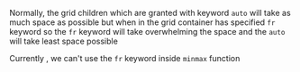 Normally, the grid children which are granted with keyword `auto` will take as much space as possible but when in the grid container has specified `fr` keyword so the `fr` keyword will take overwhelming the space and the `auto` will take least space possible

Currently , we can't use the `fr` keyword inside `minmax` function